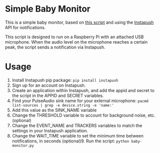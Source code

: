 # Simple Baby Monitor

This is a simple baby monitor, based on [this script](https://bitbucket.org/mjs0/peak-detect) and using the [Instapush](https://instapush.im/) API for notifications.

This script is designed to run on a Raspberry Pi with an attached USB microphone. When the audio level on the microphone reaches a certain peak, the script sends a notification via Instapush.

# Usage

1. Install Instapush pip package:
`pip install instapush`
2. Sign up for an account on Instapush.
3. Create an application within Instapush, and add the appid and secret to the script in the APPID and SECRET variables.
4. Find your PulseAudio sink name for your external microphone:
`pacmd list-sources | grep -e device.string -e 'name:'`
5. Add this value as the SINK_NAME variable
6. Change the THRESHOLD variable to account for background noise, etc. (optional)
7. Change the EVENT_NAME and TRACKERS variables to match the settings in your Instapush application.
8. Change the WAIT_TIME variable to set the minimum time between notifications, in seconds (optional)9. Run the script:
`python baby-monitor.py`
